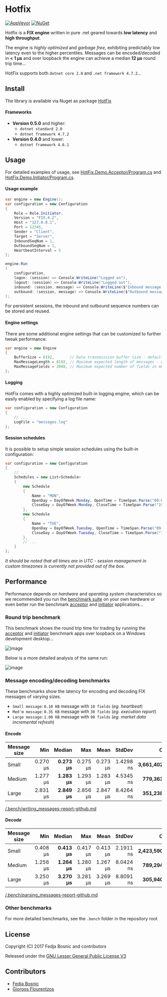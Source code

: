 ﻿# Hotfix

[![AppVeyor](https://img.shields.io/appveyor/ci/fedjabosnic/hotfix.svg?style=flat-square)](https://ci.appveyor.com/project/fedjabosnic/hotfix/history) [![NuGet](https://img.shields.io/nuget/v/HotFix.svg?style=flat-square)](https://www.nuget.org/packages/Hotfix/)

Hotfix is a **FIX engine** written in pure .net geared towards **low latency** and **high throughput**.

The engine is _highly optimized_ and _garbage free_, exhibiting predictably low latency even to the higher percentiles. Messages can be encoded/decoded in **< 1 μs** and over loopback the engine can achieve a median **12 μs** round trip time...

HotFix supports both `dotnet core 2.0` and `.net framework 4.7.2`...

## Install

The library is available via Nuget as package [HotFix](https://www.nuget.org/packages/Hotfix/)

#### Frameworks
- **Version 0.5.0** and higher:
    - `dotnet standard 2.0`
    - `dotnet framework 4.7.2`
- **Version 0.4.0** and lower:
    - `dotnet framework 4.6.1`

## Usage

For detailed examples of usage, see [HotFix.Demo.Acceptor/Program.cs](https://github.com/fedjabosnic/hotfix/tree/master/HotFix.Demo.Acceptor/Program.cs) and [HotFix.Demo.Initiator/Program.cs](https://github.com/fedjabosnic/hotfix/tree/master/HotFix.Demo.Initiator/Program.cs).

#### Usage example

``` csharp
var engine = new Engine();
var configuration = new Configuration
{
    Role = Role.Initiator,
    Version = "FIX.4.2",
    Host = "127.0.0.1",
    Port = 12345,
    Sender = "Client",
    Target = "Server",
    InboundSeqNum = 1,
    OutboundSeqNum = 1,
    HeartbeatInterval = 5
};

engine.Run
(
    configuration,
    logon: (session) => Console.WriteLine("Logged on"),
    logout: (session) => Console.WriteLine("Logged out"),
    inbound: (session, message) => Console.WriteLine($"Inbound message of type {session.Inbound[35].AsString}"),
    outbound: (session, message) => Console.WriteLine($"Outbound message of type {session.Inbound[35].AsString}")
);


```

For persistent sessions, the inbound and outbound sequence numbers can be stored and reused.

#### Engine settings

There are some additional engine settings that can be customized to further tweak performance:

```csharp
var engine = new Engine
{
    BufferSize = 8192,       // Data transmission buffer size - default 65536
    MaxMessageLength = 8192, // Maximum expected length of messages - default 4096
    MaxMessageFields = 2048, // Maximum expected number of fields in messages - default 1024
};
```

#### Logging

HotFix comes with a highly optimized built-in logging engine, which can be easily enabled by specifying a log file name:

```csharp
var configuration = new Configuration
{
    // ...
    LogFile = "messages.log"
};
```

#### Session schedules

It is possible to setup simple session schedules using the built-in configuration:

```csharp
var configuration = new Configuration
{
    // ...
    Schedules = new List<Schedule>
    {
        new Schedule
        {
            Name = "MON",
            OpenDay = DayOfWeek.Monday, OpenTime = TimeSpan.Parse("09:00:00"),
            CloseDay = DayOfWeek.Monday, CloseTime = TimeSpan.Parse("19:00:00")
        },
        new Schedule
        {
            Name = "TUE",
            OpenDay = DayOfWeek.Tuesday, OpenTime = TimeSpan.Parse("09:00:00"),
            CloseDay = DayOfWeek.Tuesday, CloseTime = TimeSpan.Parse("19:00:00")
        },
        // ...
    }
};
```

*It should be noted that all times are in UTC - session management in custom timezones is currently not provided out of the box.*

## Performance

Performance depends on _hardware_ and _operating system_ characteristics so we recommended you run the [benchmark suite](https://github.com/fedjabosnic/hotfix/tree/master/HotFix.Benchmark) on your own hardware or even better run the benchmark [acceptor](https://github.com/fedjabosnic/hotfix/tree/master/HotFix.Demo.Acceptor) and [initiator](https://github.com/fedjabosnic/hotfix/tree/master/HotFix.Demo.Initiator) applications...

### Round trip benchmark

This benchmark shows the round trip time for trading by running the [acceptor](https://github.com/fedjabosnic/hotfix/tree/master/HotFix.Demo.Acceptor/Program.cs) and [initiator](https://github.com/fedjabosnic/hotfix/tree/master/HotFix.Demo.Initiator/Program.cs) benchmark apps over loopback on a Windows development desktop...

![image](https://user-images.githubusercontent.com/1388990/28753994-8829666e-7534-11e7-8a45-85c892d84c4f.png)

Below is a more detailed analysis of the same run:

![image](https://user-images.githubusercontent.com/1388990/28753622-1c451a24-752f-11e7-8f1d-a008a6566af1.png)

### Message encoding/decoding benchmarks

These benchmarks show the latency for encoding and decoding FIX messages of varying sizes.

- `Small message`: `0.10 KB` message with `10 fields` (*eg. heartbeat*)
- `Med'm message`: `0.35 KB` message with `30 fields` (*eg. execution report*)
- `Large message`: `1.00 KB` message with `90 fields` (*eg. market data incremental refresh*)

#### Encode

 | Message size |      Min |   **Median** |      Max |     Mean |     StdDev |         **Op/s** | Allocated |
 |------------- |---------:|-------------:|---------:|---------:|-----------:|-----------------:|----------:|
 | Small        | 0.270 μs | **0.273 μs** | 0.275 μs | 0.273 μs |  1.4298 ns | **3,661,402.84** |      0 kB |
 | Medium       | 1.277 μs | **1.283 μs** | 1.293 μs | 1.283 μs |  4.5345 ns |   **779,363.04** |      0 kB |
 | Large        | 2.831 μs | **2.849 μs** | 2.856 μs | 2.847 μs |  8.4264 ns |   **351,238.64** |      0 kB |

[/.bench/writing_messages-report-github.md](https://github.com/fedjabosnic/hotfix/blob/master/.bench/writing_messages-report-github.md)

#### Decode

 | Message size |      Min |   **Median** |      Max |     Mean |     StdDev |         **Op/s** | Allocated |
 |------------- |---------:|-------------:|---------:|---------:|-----------:|-----------------:|----------:|
 | Small        | 0.408 μs | **0.413 μs** | 0.417 μs | 0.413 μs |  2.1911 ns | **2,423,590.30** |      0 kB |
 | Medium       | 1.256 μs | **1.264 μs** | 1.280 μs | 1.267 μs |  8.0424 ns |   **789,294.37** |      0 kB |
 | Large        | 3.250 μs | **3.270 μs** | 3.281 μs | 3.269 μs |  8.8091 ns |   **305,940.01** |      0 kB |

[/.bench/parsing_messages-report-github.md](https://github.com/fedjabosnic/hotfix/blob/master/.bench/parsing_messages-report-github.md)

### Other benchmarks

For more detailed benchmarks, see the `.bench` folder in the repository root

## License

Copyright (C) 2017 Fedja Bosnic and contributors

Released under the [GNU Lesser General Public License V3](http://www.gnu.org/licenses/lgpl.html)

## Contributors

* [Fedja Bosnic](https://github.com/fedjabosnic)
* [Giorgos Flourentzos](https://github.com/GeorgeF0)
